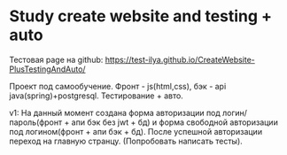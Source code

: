 # Study create website and testing + auto

Тестовая page на github: https://test-ilya.github.io/CreateWebsite-PlusTestingAndAuto/

Проект под самообучение. Фронт - js(html,css), бэк - api java(spring)+postgresql. Тестирование + авто.

v1: На данный момент создана форма авторизации под логин/пароль(фронт + апи бэк без jwt + бд) и форма свободной авторизации под логином(фронт + апи бэк + бд). После успешной авторизации переход на главную странцу. (Попробовать написать тесты).
